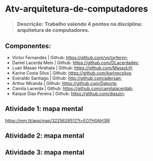 # Atv-arquitetura-de-computadores
> <h3>Descrição: Trabalho valendo 4 pontos na disciplina: arquitetura de computadores.</h3>

## Componentes:
+ Victor Fernandes | Github: https://github.com/victorfernn;
+ Daniel Lacerda Melo | Github: https://github.com/DLacerdadev;
+ Luan Masao Hirahata | Github: https://github.com/MasaoLH;
+ Karine Costa Silva | Github: https://github.com/karinecsilva;
+ Everaldo Santiago | Github: http://github.com/adersan;
+ Arthur Miranda | Github: https://github.com/Dakorte;
+ Camila Lacerda | Github: https://github.com/camilalacerdab;
+ Kaique Dias Pereira | Github: https://github.com/diaszin;

## Atividade 1: mapa mental
https://mm.tt/app/map/3225628512?t=EO7H0AH3Rl

## Atividade 2: mapa mental

## Atividade 3: mapa mental
